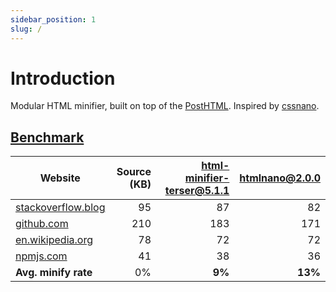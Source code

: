 ```yaml
---
sidebar_position: 1
slug: /
---
```


# Introduction

Modular HTML minifier, built on top of the [PostHTML](https://github.com/posthtml/posthtml).
Inspired by [cssnano](http://cssnano.co/).


## [Benchmark](https://github.com/maltsev/html-minifiers-benchmark/blob/master/README.md)
[html-minifier-terser@5.1.1]: https://www.npmjs.com/package/html-minifier-terser
[htmlnano@2.0.0]: https://www.npmjs.com/package/htmlnano

| Website | Source (KB) | [html-minifier-terser@5.1.1] | [htmlnano@2.0.0] |
|---------|------------:|----------------:|-----------:|
| [stackoverflow.blog](https://stackoverflow.blog/) | 95 | 87 | 82 |
| [github.com](https://github.com/) | 210 | 183 | 171 |
| [en.wikipedia.org](https://en.wikipedia.org/wiki/Main_Page) | 78 | 72 | 72 |
| [npmjs.com](https://www.npmjs.com/features) | 41 | 38 | 36 |
| **Avg. minify rate** | 0% | **9%** | **13%** |
